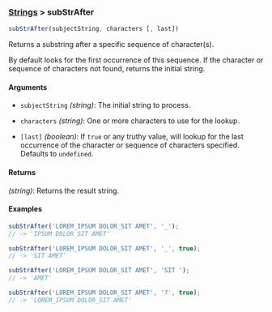 ### [Strings](../) > subStrAfter

```js
subStrAfter(subjectString, characters [, last])
```

Returns a substring after a specific sequence of character(s).

By default looks for the first occurrence of this sequence.
If the character or sequence of characters not found, returns the initial string.

#### Arguments

- `subjectString` _(string)_: The initial string to process.

- `characters` _(string)_: One or more characters to use for the lookup.

- `[last]` _(boolean)_: If `true` or any truthy value, will lookup for the last occurrence of the character or sequence of characters specified. Defaults to `undefined`.

#### Returns

_(string)_: Returns the result string.

#### Examples
```js
subStrAfter('LOREM_IPSUM DOLOR_SIT AMET', '_');
// -> 'IPSUM DOLOR_SIT AMET'

subStrAfter('LOREM_IPSUM DOLOR_SIT AMET', '_', true);
// -> 'SIT AMET'

subStrAfter('LOREM_IPSUM DOLOR_SIT AMET', 'SIT ');
// -> 'AMET'

subStrAfter('LOREM_IPSUM DOLOR_SIT AMET', '?', true);
// -> 'LOREM_IPSUM DOLOR_SIT AMET'
```
